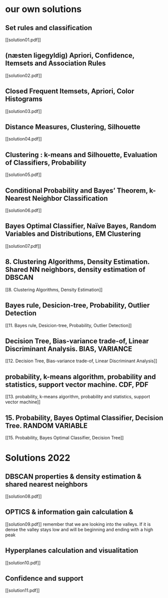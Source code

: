 # our own solutions
## Set rules and classification
[[solution01.pdf]]

## (næsten ligegyldig) Apriori, Confidence, Itemsets and Association Rules
[[solution02.pdf]]

## Closed Frequent Itemsets, Apriori, Color Histograms
[[solution03.pdf]]

## Distance Measures, Clustering, Silhouette
[[solution04.pdf]]

## Clustering : k-means and Silhouette, Evaluation of Classifiers, Probability
[[solution05.pdf]]

## Conditional Probability and Bayes’ Theorem, k-Nearest Neighbor Classification
[[solution06.pdf]]

## Bayes Optimal Classifier, Naïve Bayes, Random Variables and Distributions, EM Clustering
[[solution07.pdf]]

## 8. Clustering Algorithms, Density Estimation. Shared NN neighbors, density estimation of DBSCAN
[[8. Clustering Algorithms, Density Estimation]]


## Bayes rule, Desicion-tree, Probability, Outlier Detection
[[11. Bayes rule, Desicion-tree, Probability, Outlier Detection]]

## Decision Tree, Bias-variance trade-of, Linear Discriminant Analysis. BIAS, VARIANCE
[[12. Decision Tree, Bias-variance trade-of, Linear Discriminant Analysis]]

## probability, k-means algorithm, probability and statistics, support vector machine. CDF, PDF
[[13. probability, k-means algorithm, probability and statistics, support vector machine]]

## 15. Probability, Bayes Optimal Classifier, Decision Tree. RANDOM VARIABLE
[[15. Probability, Bayes Optimal Classifier, Decision Tree]]

# Solutions 2022
## DBSCAN properties & density estimation & shared nearest neighbors
[[solution08.pdf]]

## OPTICS & information gain calculation & 
[[solution09.pdf]]
remember that we are looking into the valleys. If it is dense the valley stays low and will be beginning and ending with a high peak

## Hyperplanes calculation and visualitation
[[solution10.pdf]]

## Confidence and support
[[solution11.pdf]]